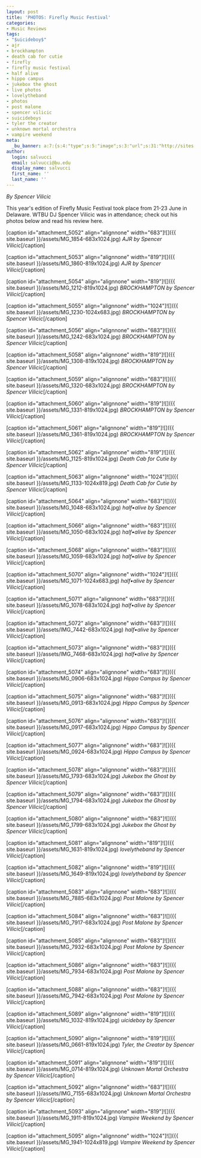 ```yaml
---
layout: post
title: 'PHOTOS: Firefly Music Festival'
categories:
- Music Reviews
tags:
- "$uicideboy$"
- ajr
- brockhampton
- death cab for cutie
- firefly
- firefly music festival
- half alive
- hippo campus
- jukebox the ghost
- live photos
- lovelytheband
- photos
- post malone
- spencer vilicic
- suicideboys
- tyler the creator
- unknown mortal orchestra
- vampire weekend
meta:
  _bu_banner: a:7:{s:4:"type";s:5:"image";s:3:"url";s:31:"http://sites.bu.edu/wtbu/files/2019/07/MG_1941.jpg";s:3:"alt";s:0:"";s:7:"post_id";s:4:"5095";s:4:"html";s:0:"";s:8:"position";s:12:"contentWidth";s:7:"caption";s:0:"";}
author:
  login: salvucci
  email: salvucci@bu.edu
  display_name: salvucci
  first_name: ''
  last_name: ''
---
```

_By Spencer Vilicic_

This year's edition of Firefly Music Festival took place from 21-23 June in Delaware. WTBU DJ Spencer Vilicic was in attendance; check out his photos below and read his review here.

\[caption id="attachment\_5052" align="alignnone" width="683"\]![]({{ site.baseurl }}/assets/MG_1854-683x1024.jpg) _AJR by Spencer Vilicic_\[/caption\]

\[caption id="attachment\_5053" align="alignnone" width="819"\]![]({{ site.baseurl }}/assets/MG_1860-819x1024.jpg) _AJR by Spencer Vilicic_\[/caption\]

\[caption id="attachment\_5054" align="alignnone" width="819"\]![]({{ site.baseurl }}/assets/MG_1212-819x1024.jpg) _BROCKHAMPTON by Spencer Vilicic_\[/caption\]

\[caption id="attachment\_5055" align="alignnone" width="1024"\]![]({{ site.baseurl }}/assets/MG_1230-1024x683.jpg) _BROCKHAMPTON by Spencer Vilicic_\[/caption\]

\[caption id="attachment\_5056" align="alignnone" width="683"\]![]({{ site.baseurl }}/assets/MG_1242-683x1024.jpg) _BROCKHAMPTON by Spencer Vilicic_\[/caption\]

\[caption id="attachment\_5058" align="alignnone" width="819"\]![]({{ site.baseurl }}/assets/MG_1308-819x1024.jpg) _BROCKHAMPTON by Spencer Vilicic_\[/caption\]

\[caption id="attachment\_5059" align="alignnone" width="683"\]![]({{ site.baseurl }}/assets/MG_1320-683x1024.jpg) _BROCKHAMPTON by Spencer Vilicic_\[/caption\]

\[caption id="attachment\_5060" align="alignnone" width="819"\]![]({{ site.baseurl }}/assets/MG_1331-819x1024.jpg) _BROCKHAMPTON by Spencer Vilicic_\[/caption\]

\[caption id="attachment\_5061" align="alignnone" width="819"\]![]({{ site.baseurl }}/assets/MG_1361-819x1024.jpg) _BROCKHAMPTON by Spencer Vilicic_\[/caption\]

\[caption id="attachment\_5062" align="alignnone" width="819"\]![]({{ site.baseurl }}/assets/MG_1125-819x1024.jpg) _Death Cab for Cutie by Spencer Vilicic_\[/caption\]

\[caption id="attachment\_5063" align="alignnone" width="1024"\]![]({{ site.baseurl }}/assets/MG_1133-1024x819.jpg) _Death Cab for Cutie by Spencer Vilicic_\[/caption\]

\[caption id="attachment\_5064" align="alignnone" width="683"\]![]({{ site.baseurl }}/assets/MG_1048-683x1024.jpg) _half•alive by Spencer Vilicic_\[/caption\]

\[caption id="attachment\_5066" align="alignnone" width="683"\]![]({{ site.baseurl }}/assets/MG_1050-683x1024.jpg) _half•alive by Spencer Vilicic_\[/caption\]

\[caption id="attachment\_5068" align="alignnone" width="683"\]![]({{ site.baseurl }}/assets/MG_1059-683x1024.jpg) _half•alive by Spencer Vilicic_\[/caption\]

\[caption id="attachment\_5070" align="alignnone" width="1024"\]![]({{ site.baseurl }}/assets/MG_1071-1024x683.jpg) _half•alive by Spencer Vilicic_\[/caption\]

\[caption id="attachment\_5071" align="alignnone" width="683"\]![]({{ site.baseurl }}/assets/MG_1078-683x1024.jpg) _half•alive by Spencer Vilicic_\[/caption\]

\[caption id="attachment\_5072" align="alignnone" width="683"\]![]({{ site.baseurl }}/assets/IMG_7442-683x1024.jpg) _half•alive by Spencer Vilicic_\[/caption\]

\[caption id="attachment\_5073" align="alignnone" width="683"\]![]({{ site.baseurl }}/assets/IMG_7468-683x1024.jpg) _half•alive by Spencer Vilicic_\[/caption\]

\[caption id="attachment\_5074" align="alignnone" width="683"\]![]({{ site.baseurl }}/assets/MG_0906-683x1024.jpg) _Hippo Campus by Spencer Vilicic_\[/caption\]

\[caption id="attachment\_5075" align="alignnone" width="683"\]![]({{ site.baseurl }}/assets/MG_0913-683x1024.jpg) _Hippo Campus by Spencer Vilicic_\[/caption\]

\[caption id="attachment\_5076" align="alignnone" width="683"\]![]({{ site.baseurl }}/assets/MG_0917-683x1024.jpg) _Hippo Campus by Spencer Vilicic_\[/caption\]

\[caption id="attachment\_5077" align="alignnone" width="683"\]![]({{ site.baseurl }}/assets/MG_0924-683x1024.jpg) _Hippo Campus by Spencer Vilicic_\[/caption\]

\[caption id="attachment\_5078" align="alignnone" width="683"\]![]({{ site.baseurl }}/assets/MG_1793-683x1024.jpg) _Jukebox the Ghost by Spencer Vilicic_\[/caption\]

\[caption id="attachment\_5079" align="alignnone" width="683"\]![]({{ site.baseurl }}/assets/MG_1794-683x1024.jpg) _Jukebox the Ghost by Spencer Vilicic_\[/caption\]

\[caption id="attachment\_5080" align="alignnone" width="683"\]![]({{ site.baseurl }}/assets/MG_1799-683x1024.jpg) _Jukebox the Ghost by Spencer Vilicic_\[/caption\]

\[caption id="attachment\_5081" align="alignnone" width="819"\]![]({{ site.baseurl }}/assets/MG_1631-819x1024.jpg) _lovelytheband by Spencer Vilicic_\[/caption\]

\[caption id="attachment\_5082" align="alignnone" width="819"\]![]({{ site.baseurl }}/assets/MG_1649-819x1024.jpg) _lovelytheband by Spencer Vilicic_\[/caption\]

\[caption id="attachment\_5083" align="alignnone" width="683"\]![]({{ site.baseurl }}/assets/MG_7885-683x1024.jpg) _Post Malone by Spencer Vilicic_\[/caption\]

\[caption id="attachment\_5084" align="alignnone" width="683"\]![]({{ site.baseurl }}/assets/MG_7917-683x1024.jpg) _Post Malone by Spencer Vilicic_\[/caption\]

\[caption id="attachment\_5085" align="alignnone" width="683"\]![]({{ site.baseurl }}/assets/MG_7932-683x1024.jpg) _Post Malone by Spencer Vilicic_\[/caption\]

\[caption id="attachment\_5086" align="alignnone" width="683"\]![]({{ site.baseurl }}/assets/MG_7934-683x1024.jpg) _Post Malone by Spencer Vilicic_\[/caption\]

\[caption id="attachment\_5088" align="alignnone" width="683"\]![]({{ site.baseurl }}/assets/MG_7942-683x1024.jpg) _Post Malone by Spencer Vilicic_\[/caption\]

\[caption id="attachment\_5089" align="alignnone" width="819"\]![]({{ site.baseurl }}/assets/MG_1032-819x1024.jpg) _$uicideboy$ by Spencer Vilicic_\[/caption\]

\[caption id="attachment\_5090" align="alignnone" width="819"\]![]({{ site.baseurl }}/assets/MG_0661-819x1024.jpg) _Tyler, the Creator by Spencer Vilicic_\[/caption\]

\[caption id="attachment\_5091" align="alignnone" width="819"\]![]({{ site.baseurl }}/assets/MG_0714-819x1024.jpg) _Unknown Mortal Orchestra by Spencer Vilicic_\[/caption\]

\[caption id="attachment\_5092" align="alignnone" width="683"\]![]({{ site.baseurl }}/assets/IMG_7155-683x1024.jpg) _Unknown Mortal Orchestra by Spencer Vilicic_\[/caption\]

\[caption id="attachment\_5093" align="alignnone" width="819"\]![]({{ site.baseurl }}/assets/MG_1911-819x1024.jpg) _Vampire Weekend by Spencer Vilicic_\[/caption\]

\[caption id="attachment\_5095" align="alignnone" width="1024"\]![]({{ site.baseurl }}/assets/MG_1941-1024x819.jpg) _Vampire Weekend by Spencer Vilicic_\[/caption\]